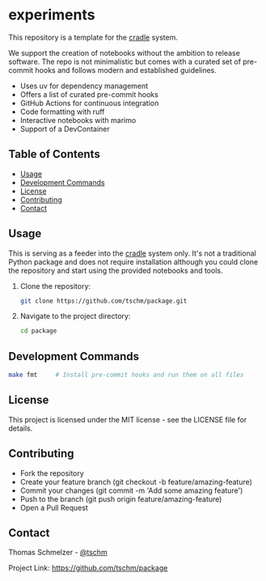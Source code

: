 # experiments

This repository is a template for the [cradle](https://github.com/cvxgrp/cradle)
system.

We support the creation of notebooks without the ambition to release software.
The repo is not minimalistic but comes with a curated set of pre-commit hooks
and follows modern and established guidelines.

* Uses uv for dependency management
* Offers a list of curated pre-commit hooks
* GitHub Actions for continuous integration
* Code formatting with ruff
* Interactive notebooks with marimo
* Support of a DevContainer

## Table of Contents

* [Usage](#usage)
* [Development Commands](#development-commands)
* [License](#license)
* [Contributing](#contributing)
* [Contact](#contact)

## Usage

This is serving as a feeder into the [cradle](https://github.com/cvxgrp/cradle)
system only. It's not a traditional Python package and does not
require installation although you could clone the repository
and start using the provided notebooks and tools.

1. Clone the repository:

    ```bash
    git clone https://github.com/tschm/package.git
    ```

2. Navigate to the project directory:

    ```bash
    cd package
    ```

## Development Commands

```bash
make fmt     # Install pre-commit hooks and run them on all files
```

## License

This project is licensed under the MIT license - see
the LICENSE file for details.

## Contributing

* Fork the repository
* Create your feature branch (git checkout -b feature/amazing-feature)
* Commit your changes (git commit -m 'Add some amazing feature')
* Push to the branch (git push origin feature/amazing-feature)
* Open a Pull Request

## Contact

Thomas Schmelzer - [@tschm](https://github.com/tschm)

Project Link: <https://github.com/tschm/package>
